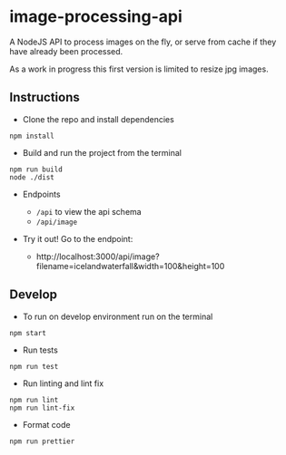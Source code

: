 # image-processing-api
A NodeJS API to process images on the fly, or serve from cache if they have already been processed.

As a work in progress this first version is limited to resize jpg images. 

## Instructions
- Clone the repo and install dependencies
```
npm install
```
- Build and run the project from the terminal
```
npm run build
node ./dist
```
- Endpoints
  - `/api` to view the api schema
  - `/api/image`
  
- Try it out! Go to the endpoint:
  - http://localhost:3000/api/image?filename=icelandwaterfall&width=100&height=100

## Develop
- To run on develop environment run on the terminal
```
npm start
```
- Run tests
```
npm run test
```
- Run linting and lint fix
```
npm run lint
npm run lint-fix
```
- Format code
```
npm run prettier
```
  
